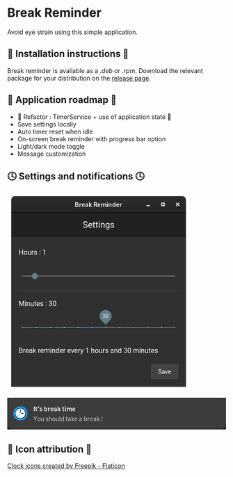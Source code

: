 # Break Reminder

Avoid eye strain using this simple application.

## 🔧 Installation instructions 🔧

Break reminder is available as a _.deb_ or _.rpm_. Download the relevant package for your distribution on the [release page](https://github.com/Julien5151/break-reminder/releases).

## 🚀 Application roadmap 🚀

- 🚧 Refactor : TimerService + use of application state 🚧
- Save settings locally
- Auto timer reset when idle
- On-screen break reminder with progress bar option
- Light/dark mode toggle
- Message customization

## 🕓 Settings and notifications 🕓

![Settings image](https://github.com/Julien5151/break-reminder/blob/main/doc/images/settings.png?raw=true)

![Notification image](https://github.com/Julien5151/break-reminder/blob/main/doc/images/notification.png?raw=true)

## 🔗 Icon attribution 🔗

<a href="https://www.flaticon.com/free-icons/clock" title="clock icons">Clock icons created by Freepik - Flaticon</a>
